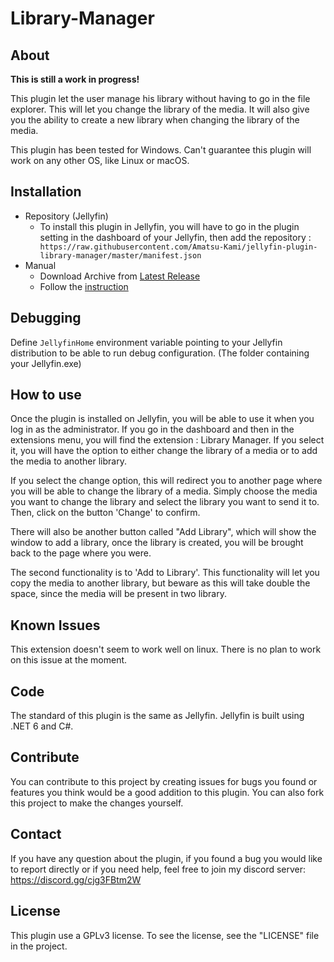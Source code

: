 # Library-Manager

## About

**This is still a work in progress!**

This plugin let the user manage his library without having to go in the file explorer. This will let you change the library of the media. It will also give you the ability to create a new library when changing the library of the media.

This plugin has been tested for Windows. Can't guarantee this plugin will work on any other OS, like Linux or macOS.

## Installation

- Repository (Jellyfin)
  - To install this plugin in Jellyfin, you will have to go in the plugin setting in the dashboard of your Jellyfin, then add the repository : ``` https://raw.githubusercontent.com/Amatsu-Kami/jellyfin-plugin-library-manager/master/manifest.json```
- Manual
  - Download Archive from [Latest Release](https://github.com/Amatsu-Kami/jellyfin-plugin-library-manager/releases/latest)
  - Follow the [instruction](https://jellyfin.org/docs/general/server/plugins/index.html)

## Debugging

Define `JellyfinHome` environment variable pointing to your Jellyfin distribution to be able to run debug configuration. (The folder containing your Jellyfin.exe)

## How to use

Once the plugin is installed on Jellyfin, you will be able to use it when you log in as the administrator. If you go in the dashboard and then in the extensions menu, you will find the extension : Library Manager. If you select it, you will have the option to either change the library of a media or to add the media to another library.

If you select the change option, this will redirect you to another page where you will be able to change the library of a media. Simply choose the media you want to change the library and select the library you want to send it to. Then, click on the button 'Change' to confirm.

There will also be another button called "Add Library", which will show the window to add a library, once the library is created, you will be brought back to the page where you were.

The second functionality is to 'Add to Library'. This functionality will let you copy the media to another library, but beware as this will take double the space, since the media will be present in two library.

## Known Issues

This extension doesn't seem to work well on linux. There is no plan to work on this issue at the moment.

## Code

The standard of this plugin is the same as Jellyfin. Jellyfin is built using .NET 6 and C#.

## Contribute

You can contribute to this project by creating issues for bugs you found or features you think would be a good addition to this plugin. You can also fork this project to make the changes yourself.

## Contact

If you have any question about the plugin, if you found a bug you would like to report directly or if you need help, feel free to join my discord server: https://discord.gg/cjg3FBtm2W

## License

This plugin use a GPLv3 license. To see the license, see the "LICENSE" file in the project.
